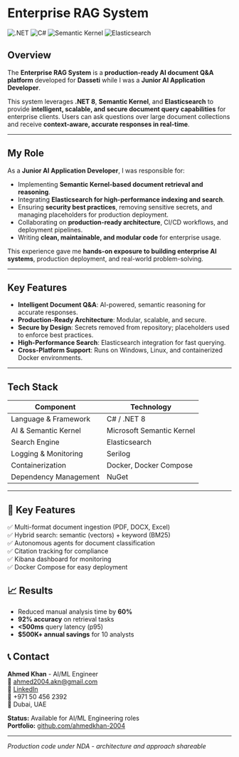 # Enterprise RAG System

![.NET](https://img.shields.io/badge/.NET-8-blue) ![C#](https://img.shields.io/badge/C%23-Modern-green) ![Semantic Kernel](https://img.shields.io/badge/Semantic-Kernel-orange) ![Elasticsearch](https://img.shields.io/badge/Elasticsearch-7.x-red)

## Overview

The **Enterprise RAG System** is a **production-ready AI document Q&A platform** developed for **Dasseti** while I was a **Junior AI Application Developer**.  

This system leverages **.NET 8**, **Semantic Kernel**, and **Elasticsearch** to provide **intelligent, scalable, and secure document query capabilities** for enterprise clients. Users can ask questions over large document collections and receive **context-aware, accurate responses in real-time**.  

---

## My Role

As a **Junior AI Application Developer**, I was responsible for:  

- Implementing **Semantic Kernel-based document retrieval and reasoning**.  
- Integrating **Elasticsearch for high-performance indexing and search**.  
- Ensuring **security best practices**, removing sensitive secrets, and managing placeholders for production deployment.  
- Collaborating on **production-ready architecture**, CI/CD workflows, and deployment pipelines.  
- Writing **clean, maintainable, and modular code** for enterprise usage.  

This experience gave me **hands-on exposure to building enterprise AI systems**, production deployment, and real-world problem-solving.  

---

## Key Features

- **Intelligent Document Q&A**: AI-powered, semantic reasoning for accurate responses.  
- **Production-Ready Architecture**: Modular, scalable, and secure.  
- **Secure by Design**: Secrets removed from repository; placeholders used to enforce best practices.  
- **High-Performance Search**: Elasticsearch integration for fast querying.  
- **Cross-Platform Support**: Runs on Windows, Linux, and containerized Docker environments.  

---

## Tech Stack

| Component | Technology |
|-----------|------------|
| Language & Framework | C# / .NET 8 |
| AI & Semantic Kernel | Microsoft Semantic Kernel |
| Search Engine | Elasticsearch |
| Logging & Monitoring | Serilog |
| Containerization | Docker, Docker Compose |
| Dependency Management | NuGet |

---

## 🚀 Key Features

✅ Multi-format document ingestion (PDF, DOCX, Excel)  
✅ Hybrid search: semantic (vectors) + keyword (BM25)  
✅ Autonomous agents for document classification  
✅ Citation tracking for compliance  
✅ Kibana dashboard for monitoring  
✅ Docker Compose for easy deployment

## 📈 Results

- Reduced manual analysis time by **60%**
- **92% accuracy** on retrieval tasks
- **<500ms** query latency (p95)
- **$500K+ annual savings** for 10 analysts

## 📞 Contact

**Ahmed Khan** - AI/ML Engineer  
📧 ahmed2004.akn@gmail.com  
💼 [LinkedIn](https://linkedin.com/in/ahmedkhan04)  
📱 +971 50 456 2392  
📍 Dubai, UAE

**Status:** Available for AI/ML Engineering roles  
**Portfolio:** [github.com/ahmedkhan-2004](https://github.com/ahmedkhan-2004)

---

*Production code under NDA - architecture and approach shareable*
